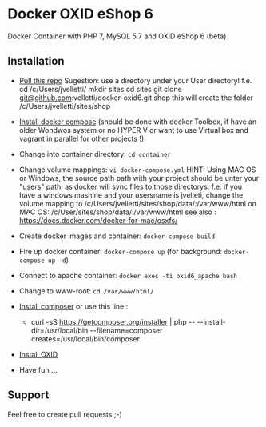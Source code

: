 # Docker OXID eShop 6
Docker Container with PHP 7, MySQL 5.7 and OXID eShop 6 (beta)

## Installation

- [Pull this repo](https://github.com/proudcommerce/docker-oxid6.git)
  Sugestion: use a directory under your User directory!
  f.e. 
  cd /c/Users/jvelletti/ 
  mkdir sites 
  cd sites 
  git clone git@github.com:velletti/docker-oxid6.git shop 
  this will create the folder /c/Users/jvelletti/sites/shop
  
- [Install docker compose](https://docs.docker.com/compose/install/) (should be done with docker Toolbox, if have an older Wondwos system or no HYPER V or want to use Virtual box and vagrant in parallel for other projects !)

- Change into container directory: `cd container`
- Change volume mappings:
    `vi docker-compose.yml`
    HINT: Using MAC OS or Windows, the source path path with your project should be unter your "users" path, as docker will sync files to those directorys. 
    f.e. if you have a windows mashine and your usersname is jvelleti, change the volume mapping to 
    /c/Users/jvelletti/sites/shop/data/:/var/www/html
    on MAC OS:
    /c/User/sites/shop/data/:/var/www/html
    see also : https://docs.docker.com/docker-for-mac/osxfs/
    
- Create docker images and container:
    `docker-compose build`
- Fire up docker container:
    `docker-compose up` (for background: `docker-compose up -d`)
- Connect to apache container:
    `docker exec -ti oxid6_apache bash`
- Change to www-root:
    `cd /var/www/html/`
- [Install composer](https://getcomposer.org/download/)
  or use this line :
  
  - curl -sS https://getcomposer.org/installer | php -- --install-dir=/usr/local/bin --filename=composer creates=/usr/local/bin/composer
  
- [Install OXID](http://oxid-eshop-developer-documentation.readthedocs.io/en/latest/getting_started/eshop_installation.html)
- Have fun ...


## Support

Feel free to create pull requests ;-)
